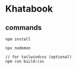 # Khatabook

## commands

```
npm install
```

```
npx nodemon
```

```
// for tailwindcss (optional)
npm run build:css
```
